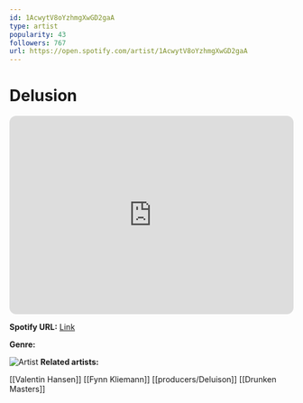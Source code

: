 ```yaml
---
id: 1AcwytV8oYzhmgXwGD2gaA
type: artist
popularity: 43
followers: 767
url: https://open.spotify.com/artist/1AcwytV8oYzhmgXwGD2gaA
---
```

# Delusion

<iframe style="border-radius:12px" src="https://open.spotify.com/embed/artist/1AcwytV8oYzhmgXwGD2gaA" width="100%" height="352" frameBorder="0" allowfullscreen="" allow="autoplay; clipboard-write; encrypted-media; fullscreen; picture-in-picture" loading="lazy"></iframe>

**Spotify URL:** [Link](https://open.spotify.com/artist/1AcwytV8oYzhmgXwGD2gaA)

**Genre:** 

![Artist](https://i.scdn.co/image/ab6761610000e5eb2fed29d428351c1403747629)
**Related artists:**

[[Valentin Hansen]]
[[Fynn Kliemann]]
[[producers/Deluison]]
[[Drunken Masters]]
